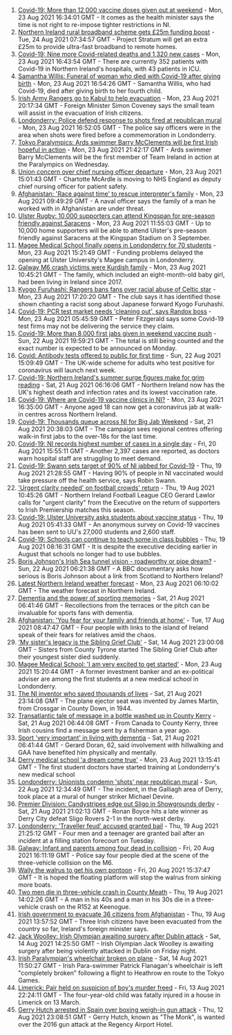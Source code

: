 1. [Covid-19: More than 12,000 vaccine doses given out at weekend](https://www.bbc.co.uk/news/uk-northern-ireland-58300969) - Mon, 23 Aug 2021 16:34:01 GMT - It comes as the health minister says the time is not right to re-impose tighter restrictions in NI.
2. [Northern Ireland rural broadband scheme gets £25m funding boost](https://www.bbc.co.uk/news/uk-northern-ireland-58311086) - Tue, 24 Aug 2021 07:34:57 GMT - Project Stratum will get an extra £25m to provide ultra-fast broadband to remote homes.
3. [Covid-19: Nine more Covid-related deaths and 1,320 new cases](https://www.bbc.co.uk/news/uk-northern-ireland-58308422) - Mon, 23 Aug 2021 16:43:54 GMT - There are currently 352 patients with Covid-19 in Northern Ireland's hospitals, with 43 patients in ICU.
4. [Samantha Willis: Funeral of woman who died with Covid-19 after giving birth](https://www.bbc.co.uk/news/uk-northern-ireland-58309750) - Mon, 23 Aug 2021 16:54:26 GMT - Samantha Willis, who had Covid-19, died after giving birth to her fourth child.
5. [Irish Army Rangers go to Kabul to help evacuation](https://www.bbc.co.uk/news/world-europe-58309751) - Mon, 23 Aug 2021 20:17:34 GMT - Foreign Minister Simon Coveney says the small team will assist in the evacuation of Irish citizens.
6. [Londonderry: Police defend response to shots fired at republican mural](https://www.bbc.co.uk/news/uk-northern-ireland-foyle-west-58308370) - Mon, 23 Aug 2021 16:52:05 GMT - The police say officers were in the area when shots were fired before a commemoration in Londonderry.
7. [Tokyo Paralympics: Ards swimmer Barry McClements will be first Irish hopeful in action](https://www.bbc.co.uk/sport/disability-sport/58308258) - Mon, 23 Aug 2021 21:42:17 GMT - Ards swimmer Barry McClements will be the first member of Team Ireland in action at the Paralympics on Wednesday.
8. [Union concern over chief nursing officer departure](https://www.bbc.co.uk/news/uk-northern-ireland-58304363) - Mon, 23 Aug 2021 15:01:43 GMT - Chartotte McArdle is moving to NHS England as deputy chief nursing officer for patient safety.
9. [Afghanistan: 'Race against time' to rescue interpreter's family](https://www.bbc.co.uk/news/uk-northern-ireland-58303222) - Mon, 23 Aug 2021 09:49:29 GMT - A naval officer says the family of a man he worked with in Afghanistan are under threat.
10. [Ulster Rugby: 10,000 supporters can attend Kingspan for pre-season friendly against Saracens](https://www.bbc.co.uk/sport/rugby-union/58307092) - Mon, 23 Aug 2021 11:55:03 GMT - Up to 10,000 home supporters will be able to attend Ulster's pre-season friendly against Saracens at the Kingspan Stadium on 3 September.
11. [Magee Medical School finally opens in Londonderry for 70 students](https://www.bbc.co.uk/news/uk-northern-ireland-58300292) - Mon, 23 Aug 2021 15:21:49 GMT - Funding problems delayed the opening at Ulster University's Magee campus in Londonderry.
12. [Galway M6 crash victims were Kurdish family](https://www.bbc.co.uk/news/world-europe-58304362) - Mon, 23 Aug 2021 10:45:21 GMT - The family, which included an eight-month-old baby girl, had been living in Ireland since 2017.
13. [Kyogo Furuhashi: Rangers bans fans over racial abuse of Celtic star](https://www.bbc.co.uk/news/uk-scotland-glasgow-west-58300455) - Mon, 23 Aug 2021 17:20:20 GMT - The club says it has identified those shown chanting a racist song about Japanese forward Kyogo Furuhashi.
14. [Covid-19: PCR test market needs 'cleaning out', says Randox boss](https://www.bbc.co.uk/news/uk-northern-ireland-58298467) - Mon, 23 Aug 2021 05:45:59 GMT - Peter Fitzgerald says some Covid-19 test firms may not be delivering the service they claim.
15. [Covid-19: More than 8,000 first jabs given in weekend vaccine push](https://www.bbc.co.uk/news/uk-northern-ireland-58294894) - Sun, 22 Aug 2021 19:59:21 GMT - The total is still being counted and the exact number is expected to be announced on Monday.
16. [Covid: Antibody tests offered to public for first time](https://www.bbc.co.uk/news/uk-58293249) - Sun, 22 Aug 2021 15:09:49 GMT - The UK-wide scheme for adults who test positive for coronavirus will launch next week.
17. [Covid-19: Northern Ireland's summer surge figures make for grim reading](https://www.bbc.co.uk/news/uk-northern-ireland-58286351) - Sat, 21 Aug 2021 06:16:06 GMT - Northern Ireland now has the UK's highest death and infection rates and its lowest vaccination rate.
18. [Covid-19: Where are Covid-19 vaccine clinics in NI?](https://www.bbc.co.uk/news/uk-northern-ireland-57863840) - Mon, 23 Aug 2021 16:35:00 GMT - Anyone aged 18 can now get a coronavirus jab at walk-in centres across Northern Ireland.
19. [Covid-19: Thousands queue across NI for Big Jab Weekend](https://www.bbc.co.uk/news/uk-northern-ireland-58256976) - Sat, 21 Aug 2021 20:38:03 GMT - The campaign sees regional centres offering walk-in first jabs to the over-18s for the last time.
20. [Covid-19: NI records highest number of cases in a single day](https://www.bbc.co.uk/news/uk-northern-ireland-58278998) - Fri, 20 Aug 2021 15:55:11 GMT - Another 2,397 cases are reported, as doctors warn hospital staff are struggling to meet demand.
21. [Covid-19: Swann sets target of 90% of NI jabbed for Covid-19](https://www.bbc.co.uk/news/uk-northern-ireland-58269477) - Thu, 19 Aug 2021 21:28:55 GMT - Having 90% of people in NI vaccinated would take pressure off the health service, says Robin Swann.
22. ['Urgent clarity needed' on football crowds' return](https://www.bbc.co.uk/sport/football/58267160) - Thu, 19 Aug 2021 10:45:26 GMT - Northern Ireland Football League CEO Gerard Lawlor calls for "urgent clarity" from the Executive on the return of supporters to Irish Premiership matches this season.
23. [Covid-19: Ulster University asks students about vaccine status](https://www.bbc.co.uk/news/uk-northern-ireland-58261413) - Thu, 19 Aug 2021 05:41:33 GMT - An anonymous survey on Covid-19 vaccines has been sent to UU's 27,000 students and 2,600 staff.
24. [Covid-19: Schools can continue to teach some in class bubbles](https://www.bbc.co.uk/news/uk-northern-ireland-58262835) - Thu, 19 Aug 2021 08:16:31 GMT - It is despite the executive deciding earlier in August that schools no longer had to use bubbles.
25. [Boris Johnson's Irish Sea tunnel vision - roadworthy or pipe dream?](https://www.bbc.co.uk/news/uk-northern-ireland-58269437) - Sun, 22 Aug 2021 06:21:38 GMT - A BBC documentary asks how serious is Boris Johnson about a link from Scotland to Northern Ireland?
26. [Latest Northern Ireland weather forecast](https://www.bbc.co.uk/news/uk-northern-ireland-26018439) - Mon, 23 Aug 2021 06:10:02 GMT - The weather forecast in Northern Ireland.
27. [Dementia and the power of sporting memories](https://www.bbc.co.uk/news/uk-northern-ireland-57667387) - Sat, 21 Aug 2021 06:41:46 GMT - Recollections from the terraces or the pitch can be invaluable for sports fans with dementia.
28. [Afghanistan: 'You fear for your family and friends at home'](https://www.bbc.co.uk/news/uk-northern-ireland-58241343) - Tue, 17 Aug 2021 08:47:47 GMT - Four people with links to the island of Ireland speak of their fears for relatives amid the chaos.
29. ['My sister's legacy is the Sibling Grief Club'](https://www.bbc.co.uk/news/uk-northern-ireland-58175239) - Sat, 14 Aug 2021 23:00:08 GMT - Sisters from County Tyrone started The Sibling Grief Club after their youngest sister died suddenly.
30. [Magee Medical School: 'I am very excited to get started'](https://www.bbc.co.uk/news/uk-northern-ireland-58310001) - Mon, 23 Aug 2021 15:20:44 GMT - A former investment banker and an ex-political adviser are among the first students at a new medical school in Londonderry.
31. [The NI inventor who saved thousands of lives](https://www.bbc.co.uk/news/uk-northern-ireland-58274204) - Sat, 21 Aug 2021 23:14:08 GMT - The plane ejector seat was invented by James Martin, from Crossgar in County Down, in 1944.
32. [Transatlantic tale of message in a bottle washed up in County Kerry](https://www.bbc.co.uk/news/uk-northern-ireland-58281557) - Sat, 21 Aug 2021 06:44:08 GMT - From Canada to County Kerry, three Irish cousins find a message sent by a fisherman a year ago.
33. [Sport 'very important' in living with dementia](https://www.bbc.co.uk/news/uk-northern-ireland-58279336) - Sat, 21 Aug 2021 06:41:44 GMT - Gerard Doran, 62, said involvement with hillwalking and GAA have benefited him physically and mentally.
34. [Derry medical school 'a dream come true'](https://www.bbc.co.uk/news/uk-northern-ireland-foyle-west-58286006) - Mon, 23 Aug 2021 13:15:41 GMT - The first student doctors have started training at Londonderry's new medical school
35. [Londonderry: Unionists condemn 'shots' near republican mural](https://www.bbc.co.uk/news/uk-northern-ireland-58297142) - Sun, 22 Aug 2021 12:34:49 GMT - The incident, in the Galliagh area of Derry, took place at a mural of hunger striker Michael Devine.
36. [Premier Division: Candystripes edge out Sligo in Showgrounds derby](https://www.bbc.co.uk/sport/football/58295278) - Sat, 21 Aug 2021 21:02:13 GMT - Ronan Boyce hits a late winner as Derry City defeat Sligo Rovers 2-1 in the north-west derby.
37. [Londonderry: 'Traveller feud' accused granted bail](https://www.bbc.co.uk/news/uk-northern-ireland-foyle-west-58273879) - Thu, 19 Aug 2021 21:25:12 GMT - Four men and a teenager are granted bail after an incident at a filling station forecourt on Tuesday.
38. [Galway: Infant and parents among four dead in collision](https://www.bbc.co.uk/news/world-europe-58279482) - Fri, 20 Aug 2021 16:11:19 GMT - Police say four people died at the scene of the three-vehicle collision on the M6.
39. [Wally the walrus to get his own pontoon](https://www.bbc.co.uk/news/world-europe-58279480) - Fri, 20 Aug 2021 15:37:47 GMT - It is hoped the floating platform will stop the walrus from sinking more boats.
40. [Two men die in three-vehicle crash in County Meath](https://www.bbc.co.uk/news/world-europe-58272004) - Thu, 19 Aug 2021 14:02:26 GMT - A man in his 40s and a man in his 30s die in a three-vehicle crash on the R152 at Keenogue.
41. [Irish government to evacuate 36 citizens from Afghanistan](https://www.bbc.co.uk/news/world-europe-58269484) - Thu, 19 Aug 2021 13:57:52 GMT - Three Irish citizens have been evacuated from the country so far, Ireland's foreign minister says.
42. [Jack Woolley: Irish Olympian awaiting surgery after Dublin attack](https://www.bbc.co.uk/sport/taekwondo/58216169) - Sat, 14 Aug 2021 14:25:50 GMT - Irish Olympian Jack Woolley is awaiting surgery after being violently attacked in Dublin on Friday night.
43. [Irish Paralympian's wheelchair broken on plane](https://www.bbc.co.uk/sport/disability-sport/58214675) - Sat, 14 Aug 2021 11:50:27 GMT - Irish Para-swimmer Patrick Flanagan's wheelchair is left "completely broken" following a flight to Heathrow en route to the Tokyo Games.
44. [Limerick: Pair held on suspicion of boy's murder freed](https://www.bbc.co.uk/news/world-europe-58205640) - Fri, 13 Aug 2021 22:24:11 GMT - The four-year-old child was fatally injured in a house in Limerick on 13 March.
45. [Gerry Hutch arrested in Spain over boxing weigh-in gun attack](https://www.bbc.co.uk/news/world-europe-58195768) - Thu, 12 Aug 2021 23:08:51 GMT - Gerry Hutch, known as "The Monk", is wanted over the 2016 gun attack at the Regency Airport Hotel.
